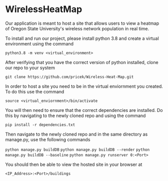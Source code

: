 # WirelessHeatMap

Our application is meant to host a site that allows users to view a heatmap of Oregon State University's wireless network population in real time.

To install and run our project, please install python 3.8 and create a virtual environment using the command

```python3.8 -m venv <virtual_environment>```

After verifying that you have the correct version of python installed, clone our repo to your system

```git clone https://github.com/pricek/Wireless-Heat-Map.git```

In order to host a site you need to be in the virtual enviornment you created. To do this use the command

```source <virtual_enviornment>/bin/activate```

You will then need to ensure that the correct dependencies are installed. Do this by navigating to the newly cloned repo and using the command

```pip install -r dependencies.txt```

Then navigate to the newly cloned repo and in the same directory as manage.py, use the following commands

```python manage.py buildDB```
```python manage.py buildDB --render```
```python manage.py buildDB --baseline```
```python manage.py runserver 0:<Port>```

You should then be able to view the hosted site in your browser at

```<IP_Address>:<Port>/buildings```